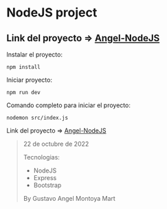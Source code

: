 # NodeJS project


## Link del proyecto => [Angel-NodeJS](https://angel-nodejs.herokuapp.com/)

Instalar el proyecto:
```
npm install
```

Iniciar proyecto:
```
npm run dev
```
Comando completo para iniciar el proyecto:
```
nodemon src/index.js
```

Link del proyecto => [Angel-NodeJS](https://angel-nodejs.herokuapp.com/)


> 22 de octubre de 2022
>
> Tecnologias:
> - NodeJS
> - Express
> - Bootstrap
>
>By Gustavo Angel Montoya Mart
